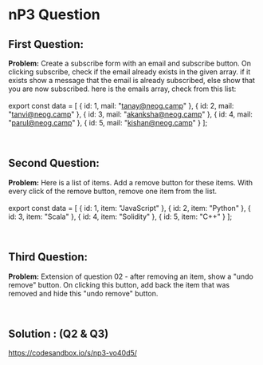 # nP3 Question

## **First Question:**

**Problem:**  Create a subscribe form with an email and subscribe button.
On clicking subscribe, check if the email already exists in the given array.
if it exists show a message that the email is already subscribed, else show that you are now subscribed.
here is the emails array, check from this list:
<br/><br/>
export const data = [
  {
    id: 1,
    mail: "tanay@neog.camp"
  },
  {
    id: 2,
    mail: "tanvi@neog.camp"
  },
  {
    id: 3,
    mail: "akanksha@neog.camp"
  },
  {
    id: 4,
    mail: "parul@neog.camp"
  },
  {
    id: 5,
    mail: "kishan@neog.camp"
  }
];

<br/>

## **Second Question:**

**Problem:** Here is a list of items. Add a remove button for these items. With every click of the remove button, remove one item from the list.
<br/><br/>
export const data = [
  {
    id: 1,
    item: "JavaScript"
  },
  {
    id: 2,
    item: "Python"
  },
  {
    id: 3,
    item: "Scala"
  },
  {
    id: 4,
    item: "Solidity"
  },
  {
    id: 5,
    item: "C++"
  }
];

<br/>

## **Third Question:**

**Problem:** 
Extension of question 02 - after removing an item, show a "undo remove" button. On clicking this button, add back the item that was removed and hide this "undo remove" button.

<br/>

## **Solution** : (Q2 & Q3)
https://codesandbox.io/s/np3-vo40d5/
